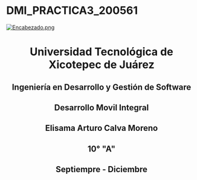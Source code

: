 # DMI_PRACTICA3_200561

[![Encabezado.png](https://i.postimg.cc/PJKtvHNC/Encabezado.png)](https://postimg.cc/K3kXCdPb)

<div align="center">
  
# Universidad Tecnológica de Xicotepec de Juárez

## Ingeniería en Desarrollo y Gestión de Software

## Desarrollo Movil Integral

## Elisama Arturo Calva Moreno
 
## 10° "A"

## Septiempre - Diciembre




&nbsp;
&nbsp;

&nbsp;
&nbsp;

<br>
<br>



